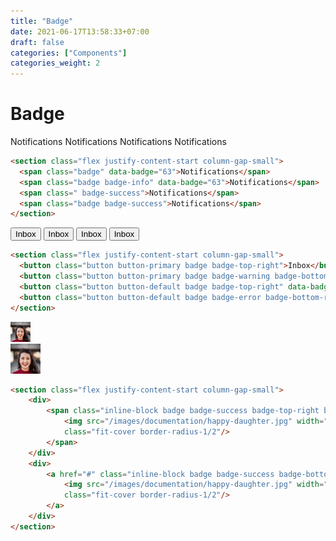 ```yaml
---
title: "Badge"
date: 2021-06-17T13:58:33+07:00
draft: false
categories: ["Components"]
categories_weight: 2
---
```


# Badge

<section class="flex justify-content-start column-gap-small">
    <span class="badge" data-badge="63">Notifications</span>
    <span class="badge badge-info" data-badge="63">Notifications</span>
    <span class="badge badge-success">Notifications</span>
    <span class="badge badge-success">Notifications</span>
</section>

```html
<section class="flex justify-content-start column-gap-small">
  <span class="badge" data-badge="63">Notifications</span>
  <span class="badge badge-info" data-badge="63">Notifications</span>
  <span class=" badge-success">Notifications</span>
  <span class="badge badge-success">Notifications</span>
</section>
```

<section class="flex justify-content-start column-gap-small">
    <button class="button button-primary badge badge-top-right">Inbox</button>
    <button class="button button-primary badge badge-warning badge-bottom-right">Inbox</button>
    <button class="button button-default badge badge-top-right" data-badge="5">Inbox</button>
    <button class="button button-default badge badge-error badge-bottom-right" data-badge="5">Inbox</button>
</section>

```html
<section class="flex justify-content-start column-gap-small">
  <button class="button button-primary badge badge-top-right">Inbox</button>
  <button class="button button-primary badge badge-warning badge-bottom-right">Inbox</button>
  <button class="button button-default badge badge-top-right" data-badge="5">Inbox</button>
  <button class="button button-default badge badge-error badge-bottom-right" data-badge="5">Inbox</button>
</section>
```

<section class="flex justify-content-start column-gap-small">
    <div>
        <span class="inline-block badge badge-success badge-top-right badge-for-border-radius-1/2">
            <img src="/images/documentation/happy-daughter.jpg" width="32" height="32"
            class="fit-cover border-radius-1/2"/>
        </span>
    </div>
    <div>
        <a href="#" class="inline-block badge badge-success badge-bottom-right badge-for-border-radius-1/2">
            <img src="/images/documentation/happy-daughter.jpg" width="48" height="48"
            class="fit-cover border-radius-1/2"/>
        </a>
    </div>
</section>

```html
<section class="flex justify-content-start column-gap-small">
    <div>
        <span class="inline-block badge badge-success badge-top-right badge-for-border-radius-1/2">
            <img src="/images/documentation/happy-daughter.jpg" width="32" height="32"
            class="fit-cover border-radius-1/2"/>
        </span>
    </div>
    <div>
        <a href="#" class="inline-block badge badge-success badge-bottom-right badge-for-border-radius-1/2">
            <img src="/images/documentation/happy-daughter.jpg" width="48" height="48"
            class="fit-cover border-radius-1/2"/>
        </a>
    </div>
</section>
```
